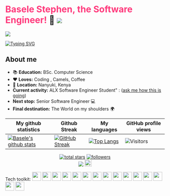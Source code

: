 # <span style="color: rgb(271,58,124)">Basele Stephen, the Software Engineer!</span> :raising_hand:  [![](https://img.shields.io/badge/linkedin-%230077B5.svg?style=for-the-badge&logo=linkedin)](https://www.linkedin.com/in/basele-stephen/)


![](https://komarev.com/ghpvc/?username=Basele&label=Visitor+Count&color=0000FF&style=plastic)

 [![Typing SVG](https://readme-typing-svg.herokuapp.com?color=0000FF&size=35&height=50&lines=Software+Engineer;Camel+Herder;Poet;Social+Democrat)](https://git.io/typing-svg)

## About me
* :books: **Education:** BSc. Computer Science
* :heart: **Loves:** Coding , Camels, Coffee
* :pushpin: **Location:** Nanyuki, Kenya
* **Current activity:** ALX Software Engineer Student"  : (<a href="mailto:gbasele@gmail.com?subject=How's ALX SE going?&body=Hi, I came across your Github page and was so intrigued by your bio that I had to ask how theALX SE is going on :)">ask me how this is going</a>)
* **Next stop:** Senior Software Engineer :computer:
* **Final destination:** The World on my shoulders :earth_africa:


|My github statistics|Github Streak|My languages|GitHub profile views|
|-|-|-|-|
|[![Basele's github stats](https://github-readme-stats.vercel.app/api?username=Basele&show_icons=true&theme=tokyonight&hide_title=true)](https://github.com/Basele)|[![GitHub Streak](https://streak-stats.demolab.com/?user=Basele&theme=ads-juicy-fresh)](https://git.io/streak-stats)|[![Top Langs](https://github-readme-stats.vercel.app/api/top-langs/?username=Basele&show_icons=true&theme=dark&layout=compact&hide_title=true)](https://github.com/Basele)|![Visitors](https://profile-counter.glitch.me/%7BBasele%7D/count.svg)|


<p align="center">
  <a href="https://github.com/Basele?tab=repositories&sort=stargazers">
    <img alt="total stars" title="Total stars on GitHub" src="https://custom-icon-badges.herokuapp.com/github/stars/Basele?color=55960c&style=for-the-badge&labelColor=488207&logo=star" /></a>
  <a href="https://github.com/Basele?tab=followers">
    <img alt="followers" title="Follow me on Github" src="https://custom-icon-badges.herokuapp.com/github/followers/Basele?color=236ad3&labelColor=1155ba&style=for-the-badge&logo=person-add&label=Follow&logoColor=white" /></a>
<!--  <a href="https://github.com/Basele/simple-counter">
    <img alt="GitHub profile views" title="GitHub profile views" src="https://simple-counter.infinityfreeapp.com/" /></a> -->  <br>
 <a href="https://ko-fi.com/basele"> <img src="https://img.shields.io/badge/Coffee-Buy%20me%20a%20coffee-brightgreen?style=for-the-badge&logo=Ko-fi" /></a> <img src="https://media.giphy.com/media/27UtynCENEhLgiAmik/giphy.gif" width="22" height="22">
 </p>





Tech toolkit: <img style="height: 2em; width: 2em" src="https://cdn.jsdelivr.net/gh/devicons/devicon/icons/bash/bash-original.svg"/> <img style="height: 2em; width: 2em" src="https://cdn.jsdelivr.net/gh/devicons/devicon/icons/c/c-original.svg" /> <img style="height: 2em; width: 2em" src="https://cdn.jsdelivr.net/gh/devicons/devicon/icons/git/git-original.svg" /> <img style="height: 2em; width: 2em" src="https://cdn.jsdelivr.net/gh/devicons/devicon/icons/html5/html5-original.svg" /> <img style="height: 2em; width: 2em" src="https://cdn.jsdelivr.net/gh/devicons/devicon/icons/css3/css3-original.svg" /> <img style="height: 2em; width: 2em" src="https://cdn.jsdelivr.net/gh/devicons/devicon/icons/javascript/javascript-original.svg" /> <img style="height: 2em; width: 2em" src="https://cdn.jsdelivr.net/gh/devicons/devicon/icons/jupyter/jupyter-original-wordmark.svg" /> <img style="height: 2em; width: 2em" src="https://cdn.jsdelivr.net/gh/devicons/devicon/icons/mysql/mysql-original-wordmark.svg" /> <img style="height: 2em; width: 2em" src="https://cdn.jsdelivr.net/gh/devicons/devicon/icons/numpy/numpy-original-wordmark.svg" /> <img style="height: 2em; width: 2em" src="https://cdn.jsdelivr.net/gh/devicons/devicon/icons/pandas/pandas-original-wordmark.svg" /> <img style="height: 2em; width: 2em" src="https://cdn.jsdelivr.net/gh/devicons/devicon/icons/php/php-original.svg" /> <img style="height: 2em; width: 2em" src="https://cdn.jsdelivr.net/gh/devicons/devicon/icons/python/python-original-wordmark.svg" /> <img style="height: 2em; width: 2em" src="https://cdn.jsdelivr.net/gh/devicons/devicon/icons/r/r-original.svg" /> <img style="height: 2em; width: 2em" src="https://cdn.jsdelivr.net/gh/devicons/devicon/icons/react/react-original.svg" /> <img style="height: 2em; width: 2em" src="https://cdn.jsdelivr.net/gh/devicons/devicon/icons/vim/vim-original.svg" />

